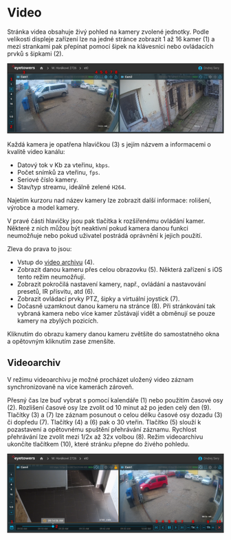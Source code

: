 # Video

Stránka videa obsahuje živý pohled na kamery zvolené jednotky. Podle velikosti displeje zařízení lze
na jedné stránce zobrazit 1 až 16 kamer (1) a mezi strankami pak přepínat pomocí šipek na klávesnici
nebo ovládacích prvků s šipkami (2).

![Video](../_media/video_overview.png)

Každá kamera je opatřena hlavičkou (3) s jejím názvem a informacemi o kvalitě video kanálu:

- Datový tok v Kb za vteřinu, `kbps`.
- Počet snímků za vteřinu, `fps`.
- Seriové číslo kamery.
- Stav/typ streamu, ideálně zelené `H264`.

Najetím kurzoru nad název kamery lze zobrazit další informace: rolišení, výrobce a model kamery.

V pravé části hlavičky jsou pak tlačítka k rozšířenému ovládání kamer. Některé z nich můžou být
neaktivní pokud kamera danou funkci neumožňuje nebo pokud uživatel postrádá oprávnění k jejich
použití.

Zleva do prava to jsou:

- Vstup do [video archivu](#videoarchiv) (4).
- Zobrazit danou kameru přes celou obrazovku (5). Některá zařízení s iOS tento režim neumožňují.
- Zobrazit pokročilá nastavení kamery, např., ovládání a nastavování presetů, IR přísvitu, atd (6).
- Zobrazit ovládací prvky PTZ, šipky a virtuální joystick (7).
- Dočasně uzamknout danou kameru na stránce (8). Při stránkování tak vybraná kamera nebo více kamer
  zůstávají vidět a obměnují se pouze kamery na zbylých pozicích.

Kliknutím do obrazu kamery danou kameru zvětšíte do samostatného okna a opětovným kliknutím zase
zmenšíte.

## Videoarchiv

V režimu videoarchivu je možné procházet uložený video záznam synchronizovaně na více kamerách
zároveň.

Přesný čas lze buď vybrat s pomocí kalendáře (1) nebo použitím časové osy (2). Rozlišení časové osy
lze zvolit od 10 minut až po jeden celý den (9). Tlačítky (3) a (7) lze záznam posunout o celou
délku časové osy dozadu (3) či dopředu (7). Tlačítky (4) a (6) pak o 30 vteřin. Tlačítko (5) slouží
k pozastavení a opětovnému spuštění přehrávání záznamu. Rychlost přehrávání lze zvolit mezi 1/2x až
32x volbou (8). Režim videoarchivu ukončíte tlačítkem (10), které stránku přepne do živého pohledu.

![Videoarchiv](../_media/recording_overview.png)
